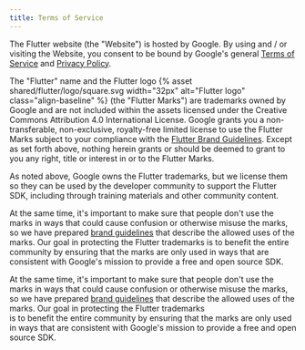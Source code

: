 ```yaml
---
title: Terms of Service
---
```


The Flutter website (the "Website") is hosted by Google. By using and / or
visiting the Website, you consent to be bound by Google's general
[Terms of Service][] and [Privacy Policy][].

The "Flutter" name and the Flutter logo
{% asset shared/flutter/logo/square.svg width="32px" alt="Flutter logo" class="align-baseline" %}
(the "Flutter Marks") are trademarks owned by Google and are not included
within the assets licensed under the Creative Commons Attribution 4.0
International License.  Google grants you a non-transferable,
non-exclusive, royalty-free limited license to use the Flutter Marks
subject to your compliance with the [Flutter Brand Guidelines](/brand).
Except as set forth above, nothing herein grants or should be deemed
to grant to you any right, title or interest in or to the Flutter Marks.

As noted above, Google owns the Flutter trademarks, but we license them
so they can be used by the developer community to support the Flutter
SDK, including through training materials and other community content.

At the same time, it's important to make sure that people don't
use the marks in ways that could cause confusion or otherwise misuse
the marks, so we have prepared [brand guidelines](/brand) that describe the
allowed uses of the marks. Our goal in protecting the Flutter trademarks
is to benefit the entire community by ensuring that the marks are only used
in ways that are consistent with Google's mission to provide a free and open
source SDK.

At the same time, it's important to make sure that people don't	
use the marks in ways that could cause confusion or otherwise misuse 
the marks, so we have prepared [brand guidelines](/brand) that describe the	
allowed uses of the marks. Our goal in protecting the Flutter trademarks	
is to benefit the entire community by ensuring that the marks are only used	
in ways that are consistent with Google's mission to provide a free and open	
source SDK.

[Terms of Service]: https://policies.google.com/terms
[Privacy Policy]: https://policies.google.com/privacy
